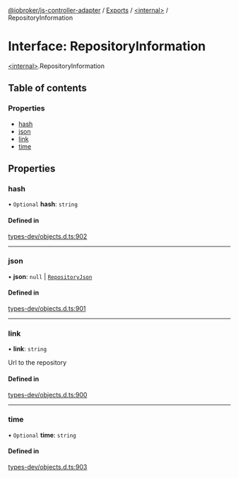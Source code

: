 [@iobroker/js-controller-adapter](../README.md) / [Exports](../modules.md) / [\<internal\>](../modules/internal_.md) / RepositoryInformation

# Interface: RepositoryInformation

[\<internal\>](../modules/internal_.md).RepositoryInformation

## Table of contents

### Properties

- [hash](internal_.RepositoryInformation.md#hash)
- [json](internal_.RepositoryInformation.md#json)
- [link](internal_.RepositoryInformation.md#link)
- [time](internal_.RepositoryInformation.md#time)

## Properties

### hash

• `Optional` **hash**: `string`

#### Defined in

[types-dev/objects.d.ts:902](https://github.com/ioBroker/ioBroker.js-controller/blob/d343afbb/packages/types-dev/objects.d.ts#L902)

___

### json

• **json**: ``null`` \| [`RepositoryJson`](internal_.RepositoryJson.md)

#### Defined in

[types-dev/objects.d.ts:901](https://github.com/ioBroker/ioBroker.js-controller/blob/d343afbb/packages/types-dev/objects.d.ts#L901)

___

### link

• **link**: `string`

Url to the repository

#### Defined in

[types-dev/objects.d.ts:900](https://github.com/ioBroker/ioBroker.js-controller/blob/d343afbb/packages/types-dev/objects.d.ts#L900)

___

### time

• `Optional` **time**: `string`

#### Defined in

[types-dev/objects.d.ts:903](https://github.com/ioBroker/ioBroker.js-controller/blob/d343afbb/packages/types-dev/objects.d.ts#L903)
